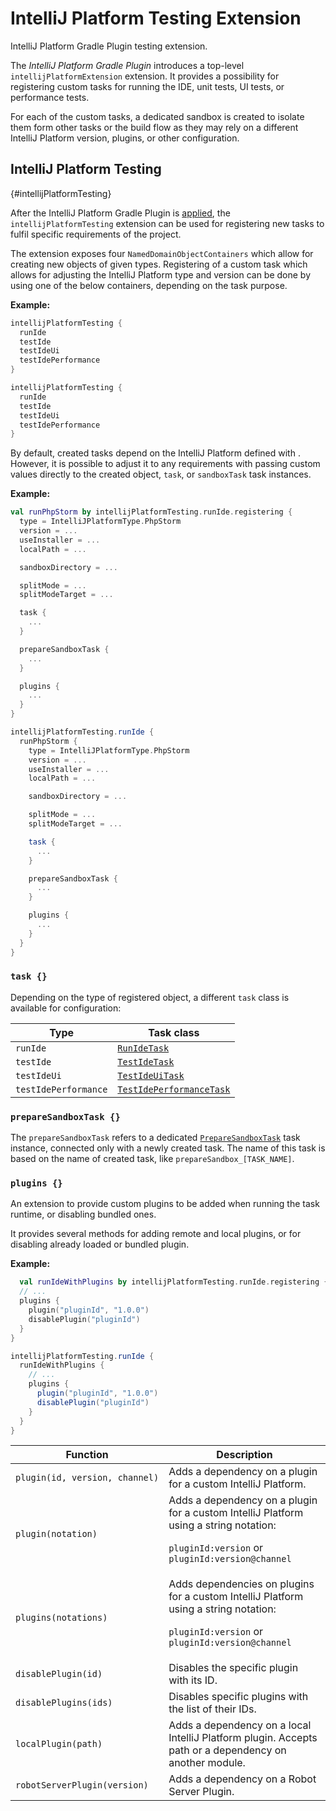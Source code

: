<!-- Copyright 2000-2025 JetBrains s.r.o. and contributors. Use of this source code is governed by the Apache 2.0 license. -->

# IntelliJ Platform Testing Extension

<link-summary>IntelliJ Platform Gradle Plugin testing extension.</link-summary>

<include from="tools_intellij_platform_gradle_plugin.md" element-id="faq"/>

The _IntelliJ Platform Gradle Plugin_ introduces a top-level `intellijPlatformExtension` extension.
It provides a possibility for registering custom tasks for running the IDE, unit tests, UI tests, or performance tests.

For each of the custom tasks, a dedicated sandbox is created to isolate them form other tasks or the build flow as they may rely on a different IntelliJ Platform version, plugins, or other configuration.

## IntelliJ Platform Testing

{#intellijPlatformTesting}

After the IntelliJ Platform Gradle Plugin is [applied](tools_intellij_platform_gradle_plugin.md#setup), the `intellijPlatformTesting` extension can be used for registering new tasks to fulfil specific requirements of the project.

The extension exposes four `NamedDomainObjectContainers` which allow for creating new objects of given types.
Registering of a custom task which allows for adjusting the IntelliJ Platform type and version can be done by using one of the below containers, depending on the task purpose.

**Example:**

<tabs group="languages">
<tab title="Kotlin" group-key="kotlin">

```kotlin
intellijPlatformTesting {
  runIde
  testIde
  testIdeUi
  testIdePerformance
}
```

</tab>
<tab title="Groovy" group-key="groovy">

```groovy
intellijPlatformTesting {
  runIde
  testIde
  testIdeUi
  testIdePerformance
}
```

</tab>
</tabs>


By default, created tasks depend on the IntelliJ Platform defined with [](tools_intellij_platform_gradle_plugin_dependencies_extension.md).
However, it is possible to adjust it to any requirements with passing custom values directly to the created object, `task`, or `sandboxTask` task instances.

**Example:**

<tabs group="languages">
<tab title="Kotlin" group-key="kotlin">

```kotlin
val runPhpStorm by intellijPlatformTesting.runIde.registering {
  type = IntelliJPlatformType.PhpStorm
  version = ...
  useInstaller = ...
  localPath = ...

  sandboxDirectory = ...

  splitMode = ...
  splitModeTarget = ...

  task {
    ...
  }

  prepareSandboxTask {
    ...
  }

  plugins {
    ...
  }
}
```

</tab>
<tab title="Groovy" group-key="groovy">

```groovy
intellijPlatformTesting.runIde {
  runPhpStorm {
    type = IntelliJPlatformType.PhpStorm
    version = ...
    useInstaller = ...
    localPath = ...

    sandboxDirectory = ...

    splitMode = ...
    splitModeTarget = ...

    task {
      ...
    }

    prepareSandboxTask {
      ...
    }

    plugins {
      ...
    }
  }
}
```

</tab>
</tabs>

### `task {}`

Depending on the type of registered object, a different `task` class is available for configuration:

| Type                 | Task class                                                                                    |
|----------------------|-----------------------------------------------------------------------------------------------|
| `runIde`             | [`RunIdeTask`](tools_intellij_platform_gradle_plugin_tasks.md#runIde)                         |
| `testIde`            | [`TestIdeTask`](tools_intellij_platform_gradle_plugin_tasks.md#testIde)                       |
| `testIdeUi`          | [`TestIdeUiTask`](tools_intellij_platform_gradle_plugin_tasks.md#testIdeUi)                   |
| `testIdePerformance` | [`TestIdePerformanceTask`](tools_intellij_platform_gradle_plugin_tasks.md#testIdePerformance) |

### `prepareSandboxTask {}`

The `prepareSandboxTask` refers to a dedicated [`PrepareSandboxTask`](tools_intellij_platform_gradle_plugin_tasks.md#prepareSandbox) task instance, connected only with a newly created task.
The name of this task is based on the name of created task, like `prepareSandbox_[TASK_NAME]`.

### `plugins {}`

An extension to provide custom plugins to be added when running the task runtime, or disabling bundled ones.

It provides several methods for adding remote and local plugins, or for disabling already loaded or bundled plugin.

**Example:**

<tabs group="languages">
<tab title="Kotlin" group-key="kotlin">

```kotlin
  val runIdeWithPlugins by intellijPlatformTesting.runIde.registering {
  // ...
  plugins {
    plugin("pluginId", "1.0.0")
    disablePlugin("pluginId")
  }
}
```

</tab>
<tab title="Groovy" group-key="groovy">

```groovy
intellijPlatformTesting.runIde {
  runIdeWithPlugins {
    // ...
    plugins {
      plugin("pluginId", "1.0.0")
      disablePlugin("pluginId")
    }
  }
}
```

</tab>
</tabs>

| Function                       | Description                                                                                                                                  |
|--------------------------------|----------------------------------------------------------------------------------------------------------------------------------------------|
| `plugin(id, version, channel)` | Adds a dependency on a plugin for a custom IntelliJ Platform.                                                                                |
| `plugin(notation)`             | Adds a dependency on a plugin for a custom IntelliJ Platform using a string notation:<p>`pluginId:version` or `pluginId:version@channel`</p> |
| `plugins(notations)`           | Adds dependencies on plugins for a custom IntelliJ Platform using a string notation:<p>`pluginId:version` or `pluginId:version@channel`</p>  |
| `disablePlugin(id)`            | Disables the specific plugin with its ID.                                                                                                    |
| `disablePlugins(ids)`          | Disables specific plugins with the list of their IDs.                                                                                        |
| `localPlugin(path)`            | Adds a dependency on a local IntelliJ Platform plugin. Accepts path or a dependency on another module.                                       |
| `robotServerPlugin(version)`   | Adds a dependency on a Robot Server Plugin.                                                                                                  |

<include from="snippets.topic" element-id="missingContent"/>
